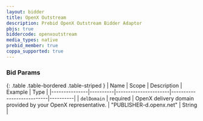 ```yaml
---
layout: bidder
title: OpenX Outstream
description: Prebid OpenX Outstream Bidder Adaptor
pbjs: true
biddercode: openxoutstream
media_types: native
prebid_member: true
coppa_supported: true
---
```



### Bid Params

{: .table .table-bordered .table-striped }
| Name          | Scope    | Description          | Example                   | Type     |
|---------------|----------|----------------------|---------------------------|----------|
| `delDomain` | required | OpenX delivery domain provided by your OpenX representative.  | "PUBLISHER-d.openx.net" | String | 
